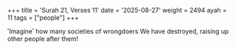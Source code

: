 +++
title = 'Surah 21, Verses 11'
date = '2025-08-27'
weight = 2494
ayah = 11
tags = ["people"]
+++

˹Imagine˺ how many societies of wrongdoers We have destroyed, raising up other people after them!